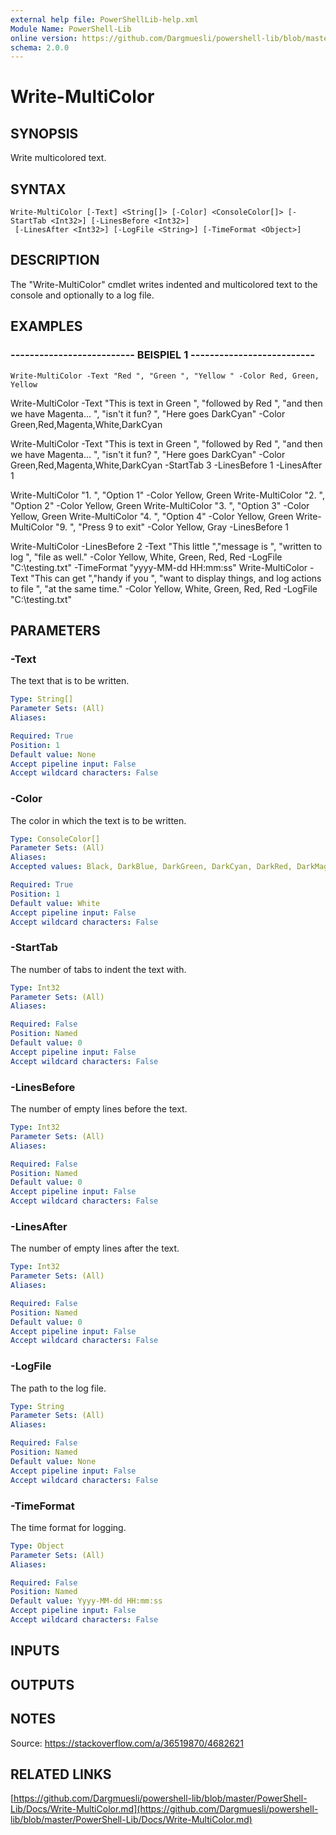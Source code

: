 ```yaml
---
external help file: PowerShellLib-help.xml
Module Name: PowerShell-Lib
online version: https://github.com/Dargmuesli/powershell-lib/blob/master/PowerShell-Lib/Docs/Write-MultiColor.md
schema: 2.0.0
---
```


# Write-MultiColor

## SYNOPSIS
Write multicolored text.

## SYNTAX

```
Write-MultiColor [-Text] <String[]> [-Color] <ConsoleColor[]> [-StartTab <Int32>] [-LinesBefore <Int32>]
 [-LinesAfter <Int32>] [-LogFile <String>] [-TimeFormat <Object>]
```

## DESCRIPTION
The "Write-MultiColor" cmdlet writes indented and multicolored text to the console and optionally to a log file.

## EXAMPLES

### -------------------------- BEISPIEL 1 --------------------------
```
Write-MultiColor -Text "Red ", "Green ", "Yellow " -Color Red, Green, Yellow
```

Write-MultiColor -Text "This is text in Green ",
                "followed by Red ",
                "and then we have Magenta...
",
                "isn't it fun?
",
                "Here goes DarkCyan" -Color Green,Red,Magenta,White,DarkCyan

Write-MultiColor -Text "This is text in Green ",
                "followed by Red ",
                "and then we have Magenta...
",
                "isn't it fun?
",
                "Here goes DarkCyan" -Color Green,Red,Magenta,White,DarkCyan -StartTab 3 -LinesBefore 1 -LinesAfter 1

Write-MultiColor "1.
", "Option 1" -Color Yellow, Green
Write-MultiColor "2.
", "Option 2" -Color Yellow, Green
Write-MultiColor "3.
", "Option 3" -Color Yellow, Green
Write-MultiColor "4.
", "Option 4" -Color Yellow, Green
Write-MultiColor "9.
", "Press 9 to exit" -Color Yellow, Gray -LinesBefore 1

Write-MultiColor -LinesBefore 2 -Text "This little ","message is ", "written to log ", "file as well." -Color Yellow, White, Green, Red, Red -LogFile "C:\testing.txt" -TimeFormat "yyyy-MM-dd HH:mm:ss"
Write-MultiColor -Text "This can get ","handy if you ", "want to display things, and log actions to file ", "at the same time." -Color Yellow, White, Green, Red, Red -LogFile "C:\testing.txt"

## PARAMETERS

### -Text
The text that is to be written.

```yaml
Type: String[]
Parameter Sets: (All)
Aliases: 

Required: True
Position: 1
Default value: None
Accept pipeline input: False
Accept wildcard characters: False
```

### -Color
The color in which the text is to be written.

```yaml
Type: ConsoleColor[]
Parameter Sets: (All)
Aliases: 
Accepted values: Black, DarkBlue, DarkGreen, DarkCyan, DarkRed, DarkMagenta, DarkYellow, Gray, DarkGray, Blue, Green, Cyan, Red, Magenta, Yellow, White

Required: True
Position: 1
Default value: White
Accept pipeline input: False
Accept wildcard characters: False
```

### -StartTab
The number of tabs to indent the text with.

```yaml
Type: Int32
Parameter Sets: (All)
Aliases: 

Required: False
Position: Named
Default value: 0
Accept pipeline input: False
Accept wildcard characters: False
```

### -LinesBefore
The number of empty lines before the text.

```yaml
Type: Int32
Parameter Sets: (All)
Aliases: 

Required: False
Position: Named
Default value: 0
Accept pipeline input: False
Accept wildcard characters: False
```

### -LinesAfter
The number of empty lines after the text.

```yaml
Type: Int32
Parameter Sets: (All)
Aliases: 

Required: False
Position: Named
Default value: 0
Accept pipeline input: False
Accept wildcard characters: False
```

### -LogFile
The path to the log file.

```yaml
Type: String
Parameter Sets: (All)
Aliases: 

Required: False
Position: Named
Default value: None
Accept pipeline input: False
Accept wildcard characters: False
```

### -TimeFormat
The time format for logging.

```yaml
Type: Object
Parameter Sets: (All)
Aliases: 

Required: False
Position: Named
Default value: Yyyy-MM-dd HH:mm:ss
Accept pipeline input: False
Accept wildcard characters: False
```

## INPUTS

## OUTPUTS

## NOTES
Source: https://stackoverflow.com/a/36519870/4682621

## RELATED LINKS

[https://github.com/Dargmuesli/powershell-lib/blob/master/PowerShell-Lib/Docs/Write-MultiColor.md](https://github.com/Dargmuesli/powershell-lib/blob/master/PowerShell-Lib/Docs/Write-MultiColor.md)

